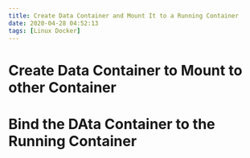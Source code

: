 ```yaml
---
title: Create Data Container and Mount It to a Running Container
date: 2020-04-28 04:52:13
tags: [Linux Docker]
---
```


# Create Data Container to Mount to other Container

# Bind the DAta Container to the Running Container 



	
